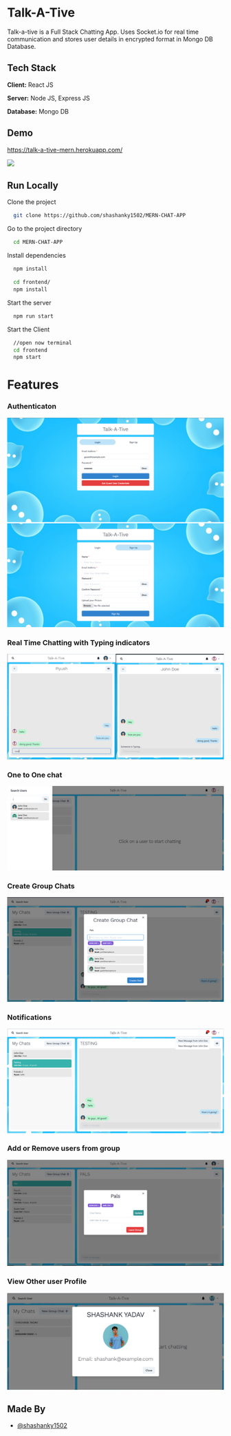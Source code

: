 # Talk-A-Tive

Talk-a-tive is a Full Stack Chatting App.
Uses Socket.io for real time communication and stores user details in encrypted format in Mongo DB Database.
## Tech Stack

**Client:** React JS

**Server:** Node JS, Express JS

**Database:** Mongo DB
  
## Demo

https://talk-a-tive-mern.herokuapp.com/

![](/screenshots/group%20%2B%20notif.PNG.PNG)
## Run Locally

Clone the project

```bash
  git clone https://github.com/shashanky1502/MERN-CHAT-APP
```

Go to the project directory

```bash
  cd MERN-CHAT-APP
```

Install dependencies

```bash
  npm install
```

```bash
  cd frontend/
  npm install
```

Start the server

```bash
  npm run start
```
Start the Client

```bash
  //open now terminal
  cd frontend
  npm start
```

  
# Features

### Authenticaton
![](/screenshots/login.PNG)
![](/screenshots/signup.PNG)
### Real Time Chatting with Typing indicators
![](/screenshots/real-time.PNG)
### One to One chat
![](/screenshots/search.PNG)
### Create Group Chats
![](/screenshots/new%20grp.PNG)
### Notifications 
![](/screenshots/group%20%2B%20notif.PNG)
### Add or Remove users from group
![](/screenshots/add%20rem.PNG)
### View Other user Profile
![](/screenshots/profile.jpg)
## Made By

- [@shashanky1502](https://github.com/shashanky1502)

  
